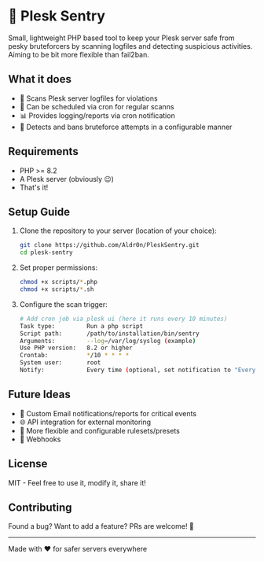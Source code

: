 # 🚨 Plesk Sentry
Small, lightweight PHP based tool to keep your Plesk server safe from pesky bruteforcers by scanning logfiles and detecting suspicious activities. Aiming to be bit more flexible than fail2ban.

## What it does
- 📝 Scans Plesk server logfiles for violations
- 🤖 Can be scheduled via cron for regular scanns
- 📊 Provides logging/reports via cron notification
- 🚷 Detects and bans bruteforce attempts in a configurable manner

## Requirements
- PHP >= 8.2
- A Plesk server (obviously 😉)
- That's it!

## Setup Guide
1. Clone the repository to your server (location of your choice):
   ```bash
   git clone https://github.com/Aldr0n/PleskSentry.git
   cd plesk-sentry
   ```

2. Set proper permissions:
   ```bash
   chmod +x scripts/*.php
   chmod +x scripts/*.sh
   ```

3. Configure the scan trigger:
   ```bash
   # Add cron job via plesk ui (here it runs every 10 minutes)
   Task type:         Run a php script
   Script path:       /path/to/installation/bin/sentry
   Arguments:         --log=/var/log/syslog (example)
   Use PHP version:   8.2 or higher
   Crontab:           */10 * * * *
   System user:       root
   Notify:            Every time (optional, set notification to "Every time" to get reports of banned ips)
   ```

## Future Ideas
- 📧 Custom Email notifications/reports for critical events
- 🌐 API integration for external monitoring
- 🧮 More flexible and configurable rulesets/presets
- 🚀 Webhooks

## License
MIT - Feel free to use it, modify it, share it!

## Contributing
Found a bug? Want to add a feature? PRs are welcome! 🎉

---
Made with ❤️ for safer servers everywhere
